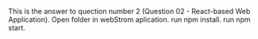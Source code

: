 This is the answer to quection number 2 (Question 02 - React-based Web Application).
Open  folder in webStrom aplication.
run npm install.
run npm start.
